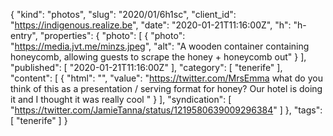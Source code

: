 {
  "kind": "photos",
  "slug": "2020/01/6h1sc",
  "client_id": "https://indigenous.realize.be",
  "date": "2020-01-21T11:16:00Z",
  "h": "h-entry",
  "properties": {
    "photo": [
      {
        "photo": "https://media.jvt.me/minzs.jpeg",
        "alt": "A wooden container containing honeycomb, allowing guests to scrape the honey + honeycomb out"
      }
    ],
    "published": [
      "2020-01-21T11:16:00Z"
    ],
    "category": [
      "tenerife"
    ],
    "content": [
      {
        "html": "",
        "value": "https://twitter.com/MrsEmma what do you think of this as a presentation / serving format for honey? Our hotel is doing it and I thought it was really cool "
      }
    ],
    "syndication": [
      "https://twitter.com/JamieTanna/status/1219580639009296384"
    ]
  },
  "tags": [
    "tenerife"
  ]
}
